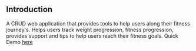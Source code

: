 
## Introduction

A CRUD web application that provides tools to help users along their fitness journey's. Helps users track weight progression, fitness progression, provides support and tips to help users reach their fitness goals. Quick Demo [here](https://www.youtube.com/watch?v=hqfIcbIttlQ)
